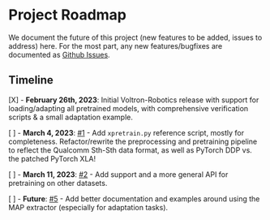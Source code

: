 # Project Roadmap

We document the future of this project (new features to be added, issues to address) here. For the most part, any
new features/bugfixes are documented as [Github Issues](https://github.com/siddk/voltron-robotics/issues).

## Timeline

[X] - **February 26th, 2023**: Initial Voltron-Robotics release with support for loading/adapting all pretrained models,
                               with comprehensive verification scripts & a small adaptation example.

[ ] - **March 4, 2023**:  [#1](https://github.com/siddk/voltron-robotics/issues/1) - Add `xpretrain.py` reference script,
                          mostly for completeness. Refactor/rewrite the preprocessing and pretraining pipeline to reflect
                          the Qualcomm Sth-Sth data format, as well as PyTorch DDP vs. the patched PyTorch XLA!

[ ] - **March 11, 2023**: [#2](https://github.com/siddk/voltron-robotics/issues/2) - Add support and a more general API
                          for pretraining on other datasets.

[ ] - **Future**:         [#5](https://github.com/siddk/voltron-robotics/issues/5) - Add better documentation and examples
                          around using the MAP extractor (especially for adaptation tasks).
